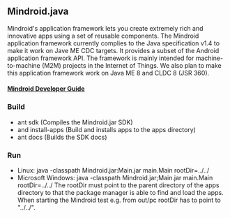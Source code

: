 ## Mindroid.java ##

Mindroid's application framework lets you create extremely rich and innovative apps using a set of reusable components.
The Mindroid application framework currently complies to the Java specification v1.4 to make it work on Jave ME CDC targets.
It provides a subset of the Android application framework API.
The framework is mainly intended for machine-to-machine (M2M) projects in the Internet of Things.
We also plan to make this application framework work on Java ME 8 and CLDC 8 (JSR 360).

#### [Mindroid Developer Guide](http://esrlabs.com/Mindroid) ####

### Build ###
* ant sdk (Compiles the Mindroid.jar SDK)
* and install-apps (Build and installs apps to the apps directory)
* ant docs (Builds the SDK docs)

### Run ###
* Linux: java -classpath Mindroid.jar:Main.jar main.Main rootDir=../../
* Microsoft Windows: java -classpath Mindroid.jar;Main.jar main.Main rootDir=../../
The rootDir must point to the parent directory of the apps directory to that the package manager is able to find and load the apps.
When starting the Mindroid test e.g. from out/pc rootDir has to point to "../../".
